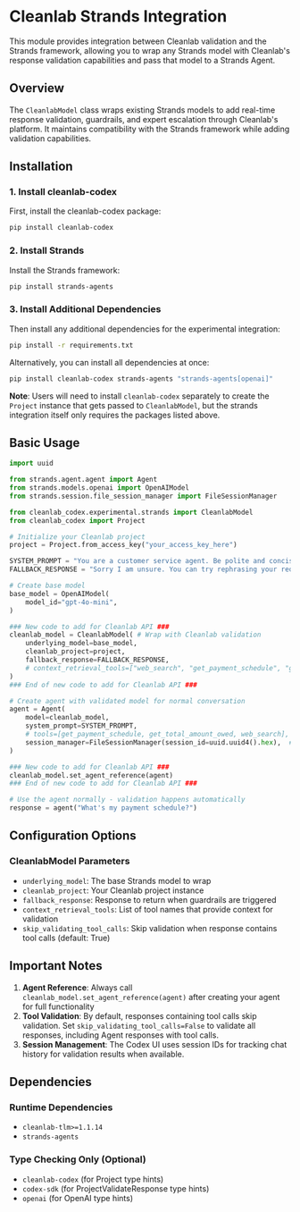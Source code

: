 # Cleanlab Strands Integration

This module provides integration between Cleanlab validation and the Strands framework, allowing you to wrap any Strands model with Cleanlab's response validation capabilities and pass that model to a Strands Agent.

## Overview

The `CleanlabModel` class wraps existing Strands models to add real-time response validation, guardrails, and expert escalation through Cleanlab's platform. It maintains compatibility with the Strands framework while adding validation capabilities.

## Installation

### 1. Install cleanlab-codex

First, install the cleanlab-codex package:

```bash
pip install cleanlab-codex
```

### 2. Install Strands

Install the Strands framework:

```bash
pip install strands-agents
```

### 3. Install Additional Dependencies

Then install any additional dependencies for the experimental integration:

```bash
pip install -r requirements.txt
```

Alternatively, you can install all dependencies at once:

```bash
pip install cleanlab-codex strands-agents "strands-agents[openai]"
```

**Note**: Users will need to install `cleanlab-codex` separately to create the `Project` instance that gets passed to `CleanlabModel`, but the strands integration itself only requires the packages listed above.

## Basic Usage

```python
import uuid

from strands.agent.agent import Agent
from strands.models.openai import OpenAIModel
from strands.session.file_session_manager import FileSessionManager

from cleanlab_codex.experimental.strands import CleanlabModel
from cleanlab_codex import Project

# Initialize your Cleanlab project
project = Project.from_access_key("your_access_key_here")

SYSTEM_PROMPT = "You are a customer service agent. Be polite and concise in your responses."
FALLBACK_RESPONSE = "Sorry I am unsure. You can try rephrasing your request."

# Create base model
base_model = OpenAIModel(
    model_id="gpt-4o-mini",
)

### New code to add for Cleanlab API ###
cleanlab_model = CleanlabModel( # Wrap with Cleanlab validation
    underlying_model=base_model,
    cleanlab_project=project,
    fallback_response=FALLBACK_RESPONSE,
    # context_retrieval_tools=["web_search", "get_payment_schedule", "get_total_amount_owed"]  # Specify tool(s) that provide context here
)
### End of new code to add for Cleanlab API ###

# Create agent with validated model for normal conversation
agent = Agent(
    model=cleanlab_model,
    system_prompt=SYSTEM_PROMPT,
    # tools=[get_payment_schedule, get_total_amount_owed, web_search],  # Add tools in Strands format here
    session_manager=FileSessionManager(session_id=uuid.uuid4().hex),  # Persist chat history
)

### New code to add for Cleanlab API ###
cleanlab_model.set_agent_reference(agent)
### End of new code to add for Cleanlab API ###

# Use the agent normally - validation happens automatically
response = agent("What's my payment schedule?")
```

## Configuration Options

### CleanlabModel Parameters

- `underlying_model`: The base Strands model to wrap
- `cleanlab_project`: Your Cleanlab project instance
- `fallback_response`: Response to return when guardrails are triggered
- `context_retrieval_tools`: List of tool names that provide context for validation
- `skip_validating_tool_calls`: Skip validation when response contains tool calls (default: True)

## Important Notes

1. **Agent Reference**: Always call `cleanlab_model.set_agent_reference(agent)` after creating your agent for full functionality
2. **Tool Validation**: By default, responses containing tool calls skip validation. Set `skip_validating_tool_calls=False` to validate all responses, including Agent responses with tool calls.
3. **Session Management**: The Codex UI uses session IDs for tracking chat history for validation results when available.

## Dependencies

### Runtime Dependencies
- `cleanlab-tlm>=1.1.14`
- `strands-agents`

### Type Checking Only (Optional)
- `cleanlab-codex` (for Project type hints)
- `codex-sdk` (for ProjectValidateResponse type hints)
- `openai` (for OpenAI type hints)